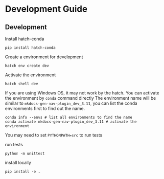 # Development Guide

## Development

Install hatch-conda

```shell
pip install hatch-conda
```

Create a environment for development
```shell
hatch env create dev
```

Activate the environment
```shell
hatch shell dev
```

If you are using Windows OS, it may not work by the hatch. You can activate the environment by `conda` command directly
The environment name will be similar to `mkdocs-gen-nav-plugin_dev_3.11`, you can list the conda environments first to find out the name.

```shell
conda info --envs # list all environments to find the name
conda activate mkdocs-gen-nav-plugin_dev_3.11 # activate the environment
```

You may need to set `PYTHONPATH=src` to run tests

run tests
```
python -m unittest
```

install locally
```
pip install -e .
```
